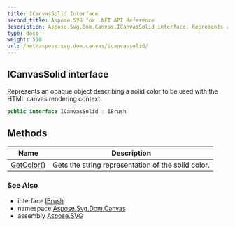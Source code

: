 ```yaml
---
title: ICanvasSolid Interface
second_title: Aspose.SVG for .NET API Reference
description: Aspose.Svg.Dom.Canvas.ICanvasSolid interface. Represents an opaque object describing a solid color to be used with the HTML canvas rendering context
type: docs
weight: 510
url: /net/aspose.svg.dom.canvas/icanvassolid/
---
```

## ICanvasSolid interface

Represents an opaque object describing a solid color to be used with the HTML canvas rendering context.

```csharp
public interface ICanvasSolid : IBrush
```

## Methods

| Name | Description |
| --- | --- |
| [GetColor](../../aspose.svg.dom.canvas/icanvassolid/getcolor/)() | Gets the string representation of the solid color. |

### See Also

* interface [IBrush](../../aspose.svg.drawing/ibrush/)
* namespace [Aspose.Svg.Dom.Canvas](../../aspose.svg.dom.canvas/)
* assembly [Aspose.SVG](../../)
